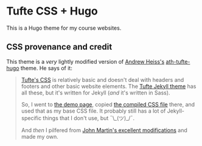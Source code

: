 # Tufte CSS + Hugo

This is a Hugo theme for my course websites.

## CSS provenance and credit

This theme is a _very_ lightly modified version of [Andrew Heiss's](https://www.andrewheiss.com) [ath-tufte-hugo](https://github.com/andrewheiss/ath-tufte-hugo_18-19) theme. He says of it:

> [Tufte's CSS](https://github.com/edwardtufte/tufte-css) is relatively basic and doesn't deal with headers and footers and other basic website elements. The [Tufte Jekyll theme](https://github.com/clayh53/tufte-jekyll) has all these, but it's written for Jekyll (*and* it's written in Sass).
>
> So, I went to [the demo page](https://clayh53.github.io/tufte-jekyll/), copied [the compiled CSS file](https://clayh53.github.io/tufte-jekyll/css/tufte.css) there, and used that as my base CSS file. It probably still has a lot of Jekyll-specific things that I don't use, but ¯\\\_(ツ)\_/¯.
>
> And *then* I pilfered from [John Martin's excellent modifications](https://johndmart.in/) and made my own.
